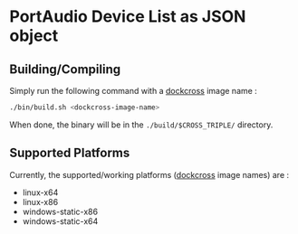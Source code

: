 # PortAudio Device List as JSON object
## Building/Compiling
Simply run the following command with a [dockcross](https://github.com/dockcross/dockcross#cross-compilers) image name :
```bash
./bin/build.sh <dockcross-image-name>
```
When done, the binary will be in the `./build/$CROSS_TRIPLE/` directory.

## Supported Platforms
Currently, the supported/working platforms ([dockcross](https://github.com/dockcross/dockcross#cross-compilers) image names) are :
- linux-x64
- linux-x86
- windows-static-x86
- windows-static-x64
